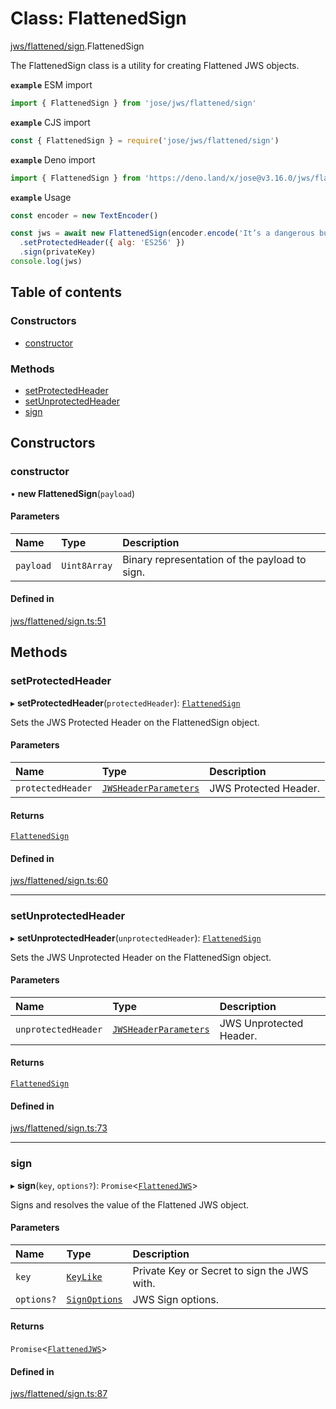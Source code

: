 # Class: FlattenedSign

[jws/flattened/sign](../modules/jws_flattened_sign.md).FlattenedSign

The FlattenedSign class is a utility for creating Flattened JWS objects.

**`example`** ESM import
```js
import { FlattenedSign } from 'jose/jws/flattened/sign'
```

**`example`** CJS import
```js
const { FlattenedSign } = require('jose/jws/flattened/sign')
```

**`example`** Deno import
```js
import { FlattenedSign } from 'https://deno.land/x/jose@v3.16.0/jws/flattened/sign.ts'
```

**`example`** Usage
```js
const encoder = new TextEncoder()

const jws = await new FlattenedSign(encoder.encode('It’s a dangerous business, Frodo, going out your door.'))
  .setProtectedHeader({ alg: 'ES256' })
  .sign(privateKey)
console.log(jws)
```

## Table of contents

### Constructors

- [constructor](jws_flattened_sign.FlattenedSign.md#constructor)

### Methods

- [setProtectedHeader](jws_flattened_sign.FlattenedSign.md#setprotectedheader)
- [setUnprotectedHeader](jws_flattened_sign.FlattenedSign.md#setunprotectedheader)
- [sign](jws_flattened_sign.FlattenedSign.md#sign)

## Constructors

### constructor

• **new FlattenedSign**(`payload`)

#### Parameters

| Name | Type | Description |
| :------ | :------ | :------ |
| `payload` | `Uint8Array` | Binary representation of the payload to sign. |

#### Defined in

[jws/flattened/sign.ts:51](https://github.com/panva/jose/blob/v3.16.0/src/jws/flattened/sign.ts#L51)

## Methods

### setProtectedHeader

▸ **setProtectedHeader**(`protectedHeader`): [`FlattenedSign`](jws_flattened_sign.FlattenedSign.md)

Sets the JWS Protected Header on the FlattenedSign object.

#### Parameters

| Name | Type | Description |
| :------ | :------ | :------ |
| `protectedHeader` | [`JWSHeaderParameters`](../interfaces/types.JWSHeaderParameters.md) | JWS Protected Header. |

#### Returns

[`FlattenedSign`](jws_flattened_sign.FlattenedSign.md)

#### Defined in

[jws/flattened/sign.ts:60](https://github.com/panva/jose/blob/v3.16.0/src/jws/flattened/sign.ts#L60)

___

### setUnprotectedHeader

▸ **setUnprotectedHeader**(`unprotectedHeader`): [`FlattenedSign`](jws_flattened_sign.FlattenedSign.md)

Sets the JWS Unprotected Header on the FlattenedSign object.

#### Parameters

| Name | Type | Description |
| :------ | :------ | :------ |
| `unprotectedHeader` | [`JWSHeaderParameters`](../interfaces/types.JWSHeaderParameters.md) | JWS Unprotected Header. |

#### Returns

[`FlattenedSign`](jws_flattened_sign.FlattenedSign.md)

#### Defined in

[jws/flattened/sign.ts:73](https://github.com/panva/jose/blob/v3.16.0/src/jws/flattened/sign.ts#L73)

___

### sign

▸ **sign**(`key`, `options?`): `Promise`<[`FlattenedJWS`](../interfaces/types.FlattenedJWS.md)\>

Signs and resolves the value of the Flattened JWS object.

#### Parameters

| Name | Type | Description |
| :------ | :------ | :------ |
| `key` | [`KeyLike`](../types/types.KeyLike.md) | Private Key or Secret to sign the JWS with. |
| `options?` | [`SignOptions`](../interfaces/types.SignOptions.md) | JWS Sign options. |

#### Returns

`Promise`<[`FlattenedJWS`](../interfaces/types.FlattenedJWS.md)\>

#### Defined in

[jws/flattened/sign.ts:87](https://github.com/panva/jose/blob/v3.16.0/src/jws/flattened/sign.ts#L87)

